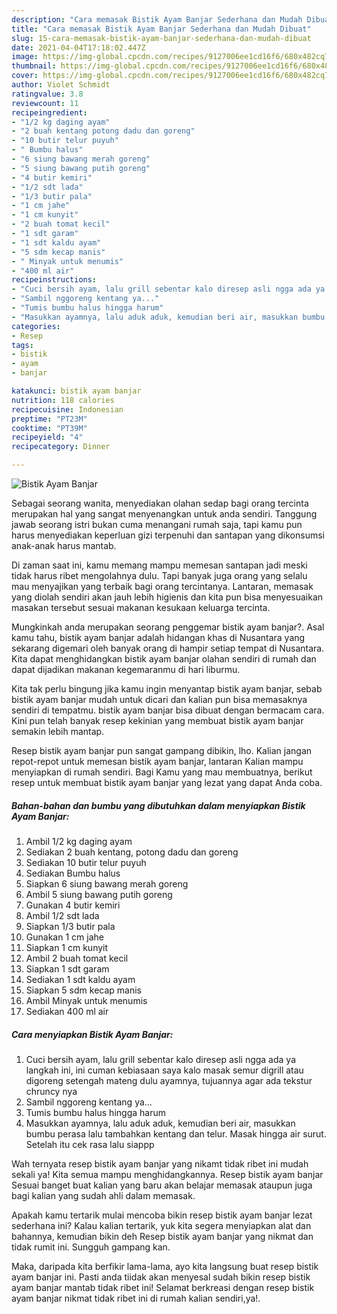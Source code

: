 ```yaml
---
description: "Cara memasak Bistik Ayam Banjar Sederhana dan Mudah Dibuat"
title: "Cara memasak Bistik Ayam Banjar Sederhana dan Mudah Dibuat"
slug: 15-cara-memasak-bistik-ayam-banjar-sederhana-dan-mudah-dibuat
date: 2021-04-04T17:18:02.447Z
image: https://img-global.cpcdn.com/recipes/9127006ee1cd16f6/680x482cq70/bistik-ayam-banjar-foto-resep-utama.jpg
thumbnail: https://img-global.cpcdn.com/recipes/9127006ee1cd16f6/680x482cq70/bistik-ayam-banjar-foto-resep-utama.jpg
cover: https://img-global.cpcdn.com/recipes/9127006ee1cd16f6/680x482cq70/bistik-ayam-banjar-foto-resep-utama.jpg
author: Violet Schmidt
ratingvalue: 3.8
reviewcount: 11
recipeingredient:
- "1/2 kg daging ayam"
- "2 buah kentang potong dadu dan goreng"
- "10 butir telur puyuh"
- " Bumbu halus"
- "6 siung bawang merah goreng"
- "5 siung bawang putih goreng"
- "4 butir kemiri"
- "1/2 sdt lada"
- "1/3 butir pala"
- "1 cm jahe"
- "1 cm kunyit"
- "2 buah tomat kecil"
- "1 sdt garam"
- "1 sdt kaldu ayam"
- "5 sdm kecap manis"
- " Minyak untuk menumis"
- "400 ml air"
recipeinstructions:
- "Cuci bersih ayam, lalu grill sebentar kalo diresep asli ngga ada ya langkah ini, ini cuman kebiasaan saya kalo masak semur digrill atau digoreng setengah mateng dulu ayamnya, tujuannya agar ada tekstur chruncy nya"
- "Sambil nggoreng kentang ya..."
- "Tumis bumbu halus hingga harum"
- "Masukkan ayamnya, lalu aduk aduk, kemudian beri air, masukkan bumbu perasa lalu tambahkan kentang dan telur. Masak hingga air surut. Setelah itu cek rasa lalu siappp"
categories:
- Resep
tags:
- bistik
- ayam
- banjar

katakunci: bistik ayam banjar 
nutrition: 118 calories
recipecuisine: Indonesian
preptime: "PT23M"
cooktime: "PT39M"
recipeyield: "4"
recipecategory: Dinner

---
```



![Bistik Ayam Banjar](https://img-global.cpcdn.com/recipes/9127006ee1cd16f6/680x482cq70/bistik-ayam-banjar-foto-resep-utama.jpg)

Sebagai seorang wanita, menyediakan olahan sedap bagi orang tercinta merupakan hal yang sangat menyenangkan untuk anda sendiri. Tanggung jawab seorang istri bukan cuma menangani rumah saja, tapi kamu pun harus menyediakan keperluan gizi terpenuhi dan santapan yang dikonsumsi anak-anak harus mantab.

Di zaman  saat ini, kamu memang mampu memesan santapan jadi meski tidak harus ribet mengolahnya dulu. Tapi banyak juga orang yang selalu mau menyajikan yang terbaik bagi orang tercintanya. Lantaran, memasak yang diolah sendiri akan jauh lebih higienis dan kita pun bisa menyesuaikan masakan tersebut sesuai makanan kesukaan keluarga tercinta. 



Mungkinkah anda merupakan seorang penggemar bistik ayam banjar?. Asal kamu tahu, bistik ayam banjar adalah hidangan khas di Nusantara yang sekarang digemari oleh banyak orang di hampir setiap tempat di Nusantara. Kita dapat menghidangkan bistik ayam banjar olahan sendiri di rumah dan dapat dijadikan makanan kegemaranmu di hari liburmu.

Kita tak perlu bingung jika kamu ingin menyantap bistik ayam banjar, sebab bistik ayam banjar mudah untuk dicari dan kalian pun bisa memasaknya sendiri di tempatmu. bistik ayam banjar bisa dibuat dengan bermacam cara. Kini pun telah banyak resep kekinian yang membuat bistik ayam banjar semakin lebih mantap.

Resep bistik ayam banjar pun sangat gampang dibikin, lho. Kalian jangan repot-repot untuk memesan bistik ayam banjar, lantaran Kalian mampu menyiapkan di rumah sendiri. Bagi Kamu yang mau membuatnya, berikut resep untuk membuat bistik ayam banjar yang lezat yang dapat Anda coba.

<!--inarticleads1-->

##### Bahan-bahan dan bumbu yang dibutuhkan dalam menyiapkan Bistik Ayam Banjar:

1. Ambil 1/2 kg daging ayam
1. Sediakan 2 buah kentang, potong dadu dan goreng
1. Sediakan 10 butir telur puyuh
1. Sediakan  Bumbu halus
1. Siapkan 6 siung bawang merah goreng
1. Ambil 5 siung bawang putih goreng
1. Gunakan 4 butir kemiri
1. Ambil 1/2 sdt lada
1. Siapkan 1/3 butir pala
1. Gunakan 1 cm jahe
1. Siapkan 1 cm kunyit
1. Ambil 2 buah tomat kecil
1. Siapkan 1 sdt garam
1. Sediakan 1 sdt kaldu ayam
1. Siapkan 5 sdm kecap manis
1. Ambil  Minyak untuk menumis
1. Sediakan 400 ml air




<!--inarticleads2-->

##### Cara menyiapkan Bistik Ayam Banjar:

1. Cuci bersih ayam, lalu grill sebentar kalo diresep asli ngga ada ya langkah ini, ini cuman kebiasaan saya kalo masak semur digrill atau digoreng setengah mateng dulu ayamnya, tujuannya agar ada tekstur chruncy nya
1. Sambil nggoreng kentang ya...
1. Tumis bumbu halus hingga harum
1. Masukkan ayamnya, lalu aduk aduk, kemudian beri air, masukkan bumbu perasa lalu tambahkan kentang dan telur. Masak hingga air surut. Setelah itu cek rasa lalu siappp




Wah ternyata resep bistik ayam banjar yang nikamt tidak ribet ini mudah sekali ya! Kita semua mampu menghidangkannya. Resep bistik ayam banjar Sesuai banget buat kalian yang baru akan belajar memasak ataupun juga bagi kalian yang sudah ahli dalam memasak.

Apakah kamu tertarik mulai mencoba bikin resep bistik ayam banjar lezat sederhana ini? Kalau kalian tertarik, yuk kita segera menyiapkan alat dan bahannya, kemudian bikin deh Resep bistik ayam banjar yang nikmat dan tidak rumit ini. Sungguh gampang kan. 

Maka, daripada kita berfikir lama-lama, ayo kita langsung buat resep bistik ayam banjar ini. Pasti anda tiidak akan menyesal sudah bikin resep bistik ayam banjar mantab tidak ribet ini! Selamat berkreasi dengan resep bistik ayam banjar nikmat tidak ribet ini di rumah kalian sendiri,ya!.

